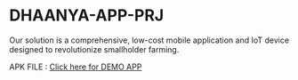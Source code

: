 # DHAANYA-APP-PRJ
Our solution is a comprehensive, low-cost mobile application and IoT device designed to revolutionize smallholder farming. 

APK FILE : [Click here for DEMO APP ](https://drive.google.com/file/d/16m9ZKHr-XW8yf1yzXT1lJ8qdqrRJSl7Q/view?usp=sharing)

